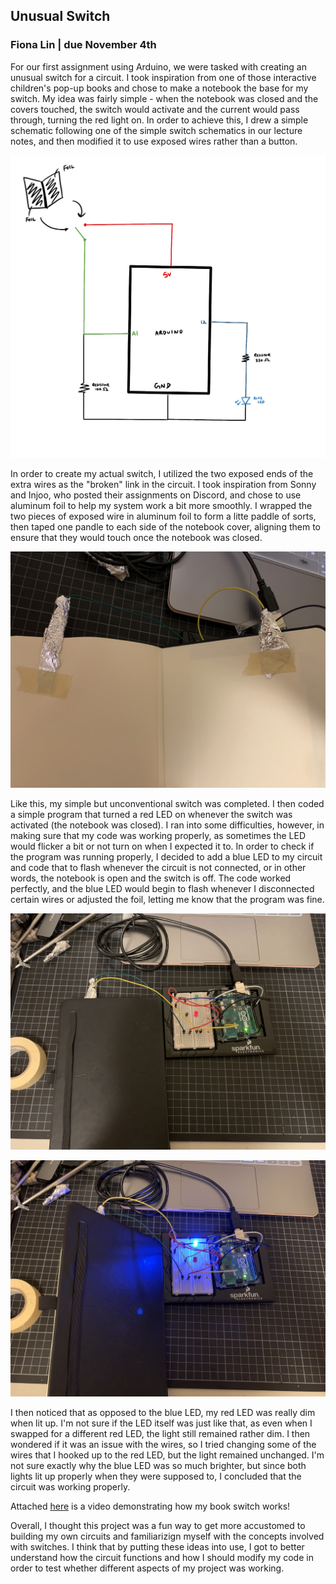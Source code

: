 ## Unusual Switch

### Fiona Lin | due November 4th

For our first assignment using Arduino, we were tasked with creating an unusual switch for a circuit. I took inspiration from one of those interactive children's pop-up books and chose to make a notebook the base for my switch. My idea was fairly simple - when the notebook was closed and the covers touched, the switch would activate and the current would pass through, turning the red light on. In order to achieve this, I drew a simple schematic following one of the simple switch schematics in our lecture notes, and then modified it to use exposed wires rather than a button. 

![](https://github.com/fionajlin/IntrotoIM/blob/main/Nov%204%20Switch/media/switch%20schematic.jpg)

In order to create my actual switch, I utilized the two exposed ends of the extra wires as the "broken" link in the circuit. I took inspiration from Sonny and Injoo, who posted their assignments on Discord, and chose to use aluminum foil to help my system work a bit more smoothly. I wrapped the two pieces of exposed wire in aluminum foil to form a litte paddle of sorts, then taped one pandle to each side of the notebook cover, aligning them to ensure that they would touch once the notebook was closed. 

![](https://github.com/fionajlin/IntrotoIM/blob/main/Nov%204%20Switch/media/switch_foil.jpg)

Like this, my simple but unconventional switch was completed. I then coded a simple program that turned a red LED on whenever the switch was activated (the notebook was closed). I ran into some difficulties, however, in making sure that my code was working properly, as sometimes the LED would flicker a bit or not turn on when I expected it to. In order to check if the program was running properly, I decided to add a blue LED to my circuit and code that to flash whenever the circuit is not connected, or in other words, the notebook is open and the switch is off. The code worked perfectly, and the blue LED would begin to flash whenever I disconnected certain wires or adjusted the foil, letting me know that the program was fine. 

![](https://github.com/fionajlin/IntrotoIM/blob/main/Nov%204%20Switch/media/switch_red_light.jpg)

![](https://github.com/fionajlin/IntrotoIM/blob/main/Nov%204%20Switch/media/switch_blue_light.jpg)

I then noticed that as opposed to the blue LED, my red LED was really dim when lit up. I'm not sure if the LED itself was just like that, as even when I swapped for a different red LED, the light still remained rather dim. I then wondered if it was an issue with the wires, so I tried changing some of the wires that I hooked up to the red LED, but the light remained unchanged. I'm not sure exactly why the blue LED was so much brighter, but since both lights lit up properly when they were supposed to, I concluded that the circuit was working properly. 

Attached [here](https://github.com/fionajlin/IntrotoIM/blob/main/Nov%204%20Switch/media/arduino%20switch%20vid.mov) is a video demonstrating how my book switch works!

Overall, I thought this project was a fun way to get more accustomed to building my own circuits and familiarizign myself with the concepts involved with switches. I think that by putting these ideas into use, I got to better understand how the circuit functions and how I should modify my code in order to test whether different aspects of my project was working.
